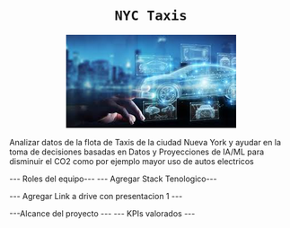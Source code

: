 # <h1 align="center">**`NYC Taxis`**</h1>

<p align="center">
<img src="https://github.com/TheAlfonzReyes/Taxis-electricos-NYC/blob/main/Variables_entorno/carro.jpeg"  >
</p>
Analizar datos de la flota de Taxis de la ciudad Nueva York y ayudar en la toma de decisiones basadas en Datos y Proyecciones de IA/ML para disminuir el CO2 como por ejemplo mayor uso de autos electricos

--- Roles del equipo---
--- Agregar Stack Tenologico---

--- Agregar Link a drive con presentacion 1 ---

---Alcance del proyecto ---
--- KPIs valorados  ---

